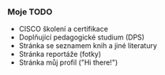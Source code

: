 ### Moje TODO

- CISCO školení a certifikace
- Doplňující pedagogické studium (DPS)
- Stránka se seznamem knih a jiné literatury
- Stránka reportáže (fotky)
- Stránka můj profil ("Hi there!")
